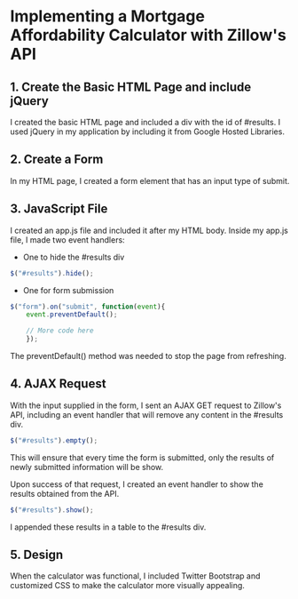 # Implementing a Mortgage Affordability Calculator with Zillow's API

## 1. Create the Basic HTML Page and include jQuery
I created the basic HTML page and included a div with the id of #results. I used jQuery in my application by including it from Google Hosted Libraries.

## 2. Create a Form
In my HTML page, I created a form element that has an input type of submit. 

## 3. JavaScript File
I created an app.js file and included it after my HTML body. Inside my app.js file, I made two event handlers:
* One to hide the #results div 

```javascript
$("#results").hide();
```

* One for form submission

```javascript
$("form").on("submit", function(event){
	event.preventDefault();

	// More code here
	});
```

The preventDefault() method was needed to stop the page from refreshing. 

## 4. AJAX Request
With the input supplied in the form, I sent an AJAX GET request to Zillow's API, including an event handler that will remove any content in the #results div. 

```javascript
$("#results").empty();
``` 

This will ensure that every time the form is submitted, only the results of newly submitted information will be show.

Upon success of that request, I created an event handler to show the results obtained from the API. 

```javascript
$("#results").show();
``` 

I appended these results in a table to the #results div.

## 5. Design
When the calculator was functional, I included Twitter Bootstrap and customized CSS to make the calculator more visually appealing.